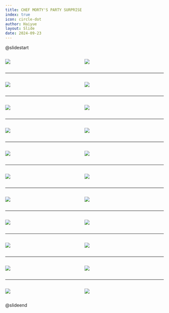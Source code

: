 ```yaml
---
title: CHEF MORTY'S PARTY SURPRISE
index: true
icon: circle-dot
author: Haiyue
layout: Slide
date: 2024-09-23
---
```

 
@slidestart

<div style="display:flex">
<div style="flex:1">

![](https://raw.githubusercontent.com/yclord/reading/refs/heads/master/english/Level-S/CHEF%20MORTY'S%20PARTY%20SURPRISE/001.webp)
</div>
<div style="flex:1">

![](https://raw.githubusercontent.com/yclord/reading/refs/heads/master/english/Level-S/CHEF%20MORTY'S%20PARTY%20SURPRISE/002.webp)
</div>
</div>

---

<div style="display:flex">
<div style="flex:1">

![](https://raw.githubusercontent.com/yclord/reading/refs/heads/master/english/Level-S/CHEF%20MORTY'S%20PARTY%20SURPRISE/003.webp)
</div>
<div style="flex:1">

![](https://raw.githubusercontent.com/yclord/reading/refs/heads/master/english/Level-S/CHEF%20MORTY'S%20PARTY%20SURPRISE/004.webp)
</div>
</div>

---

<div style="display:flex">
<div style="flex:1">

![](https://raw.githubusercontent.com/yclord/reading/refs/heads/master/english/Level-S/CHEF%20MORTY'S%20PARTY%20SURPRISE/005.webp)
</div>
<div style="flex:1">

![](https://raw.githubusercontent.com/yclord/reading/refs/heads/master/english/Level-S/CHEF%20MORTY'S%20PARTY%20SURPRISE/006.webp)
</div>
</div>

---

<div style="display:flex">
<div style="flex:1">

![](https://raw.githubusercontent.com/yclord/reading/refs/heads/master/english/Level-S/CHEF%20MORTY'S%20PARTY%20SURPRISE/007.webp)
</div>
<div style="flex:1">

![](https://raw.githubusercontent.com/yclord/reading/refs/heads/master/english/Level-S/CHEF%20MORTY'S%20PARTY%20SURPRISE/008.webp)
</div>
</div>

---

<div style="display:flex">
<div style="flex:1">

![](https://raw.githubusercontent.com/yclord/reading/refs/heads/master/english/Level-S/CHEF%20MORTY'S%20PARTY%20SURPRISE/009.webp)
</div>
<div style="flex:1">

![](https://raw.githubusercontent.com/yclord/reading/refs/heads/master/english/Level-S/CHEF%20MORTY'S%20PARTY%20SURPRISE/010.webp)
</div>
</div>

---

<div style="display:flex">
<div style="flex:1">

![](https://raw.githubusercontent.com/yclord/reading/refs/heads/master/english/Level-S/CHEF%20MORTY'S%20PARTY%20SURPRISE/011.webp)
</div>
<div style="flex:1">

![](https://raw.githubusercontent.com/yclord/reading/refs/heads/master/english/Level-S/CHEF%20MORTY'S%20PARTY%20SURPRISE/012.webp)
</div>
</div>

---

<div style="display:flex">
<div style="flex:1">

![](https://raw.githubusercontent.com/yclord/reading/refs/heads/master/english/Level-S/CHEF%20MORTY'S%20PARTY%20SURPRISE/013.webp)
</div>
<div style="flex:1">

![](https://raw.githubusercontent.com/yclord/reading/refs/heads/master/english/Level-S/CHEF%20MORTY'S%20PARTY%20SURPRISE/014.webp)
</div>
</div>

---

<div style="display:flex">
<div style="flex:1">

![](https://raw.githubusercontent.com/yclord/reading/refs/heads/master/english/Level-S/CHEF%20MORTY'S%20PARTY%20SURPRISE/015.webp)
</div>
<div style="flex:1">

![](https://raw.githubusercontent.com/yclord/reading/refs/heads/master/english/Level-S/CHEF%20MORTY'S%20PARTY%20SURPRISE/016.webp)
</div>
</div>

---

<div style="display:flex">
<div style="flex:1">

![](https://raw.githubusercontent.com/yclord/reading/refs/heads/master/english/Level-S/CHEF%20MORTY'S%20PARTY%20SURPRISE/017.webp)
</div>
<div style="flex:1">

![](https://raw.githubusercontent.com/yclord/reading/refs/heads/master/english/Level-S/CHEF%20MORTY'S%20PARTY%20SURPRISE/018.webp)
</div>
</div>

---

<div style="display:flex">
<div style="flex:1">

![](https://raw.githubusercontent.com/yclord/reading/refs/heads/master/english/Level-S/CHEF%20MORTY'S%20PARTY%20SURPRISE/019.webp)
</div>
<div style="flex:1">

![](https://raw.githubusercontent.com/yclord/reading/refs/heads/master/english/Level-S/CHEF%20MORTY'S%20PARTY%20SURPRISE/020.webp)
</div>
</div>

---

<div style="display:flex">
<div style="flex:1">

![](https://raw.githubusercontent.com/yclord/reading/refs/heads/master/english/Level-S/CHEF%20MORTY'S%20PARTY%20SURPRISE/021.webp)
</div>
<div style="flex:1">

![](https://raw.githubusercontent.com/yclord/reading/refs/heads/master/english/Level-S/CHEF%20MORTY'S%20PARTY%20SURPRISE/022.webp)
</div>
</div>

@slideend